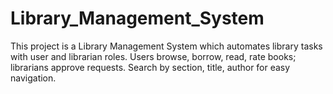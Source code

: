 # Library_Management_System
This project is a Library Management System which automates library tasks with user and librarian roles. Users browse, borrow, read, rate books; librarians approve requests. Search by section, title, author for easy navigation.
